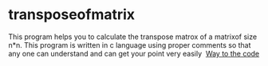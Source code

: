 # transposeofmatrix
This program helps you to calculate the transpose matrox of a matrixof size n*n. 
This program is written in c language using proper comments so that any one can understand and can get your point very easily
![]()
[Way to the code](https://github.com/ASTHA193/transposeofmatrix/commit/161e06deac7800825f1cee1b92e44be5fee2d6ff)
